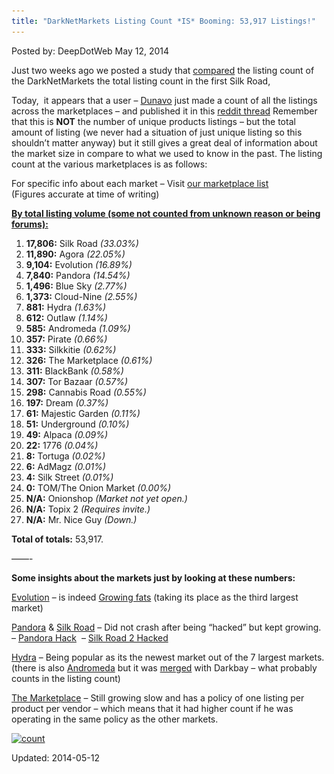 ```yaml
---
title: "DarkNetMarkets Listing Count *IS* Booming: 53,917 Listings!"
---
```


Posted by: DeepDotWeb
<span>May 12, 2014</span>

<p>Just two weeks ago we posted a study that <a href="/2014/04/30/darknetmarkets-listing-count-is-booming-approaching-50000/">compared</a> the listing count of the DarkNetMarkets the total listing count in the first Silk Road,</p>
<p>Today,  it appears that a user &#8211; <a class="author may-blank id-t2_f7i7s" href="http://www.reddit.com/user/Dunavo">Dunavo</a> just made a count of all the listings across the marketplaces &#8211; and published it in this <a href="http://www.reddit.com/r/DarkNetMarkets/comments/25cmt7/leaderboard/">reddit thread</a> Remember that this is <strong>NOT</strong> the number of unique products listings &#8211; but the total amount of listing (we never had a situation of just unique listing so this shouldn&#8217;t matter anyway) but it still gives a great deal of information about the market size in compare to what we used to know in the past. The listing count at the various marketplaces is as follows:</p>
<p>For specific info about each market &#8211; Visit <a href="/2013/10/28/updated-llist-of-hidden-marketplaces-tor-i2p/">our marketplace list</a><br/>
    (Figures accurate at time of writing)</p>
<p><span style="text-decoration: underline;"><strong>By total listing volume (some not counted from unknown reason or being forums):</strong></span></p>
<ol>
<li><strong>17,806:</strong> Silk Road <em>(33.03%)</em></li>
<li><strong>11,890:</strong> Agora <em>(22.05%)</em></li>
<li><strong>9,104:</strong> Evolution <em>(16.89%)</em></li>
<li><strong>7,840:</strong> Pandora <em>(14.54%)</em></li>
<li><strong>1,496:</strong> Blue Sky <em>(2.77%)</em></li>
<li><strong>1,373:</strong> Cloud-Nine <em>(2.55%)</em></li>
<li><strong>881:</strong> Hydra <em>(1.63%)</em></li>
<li><strong>612:</strong> Outlaw <em>(1.14%)</em></li>
<li><strong>585:</strong> Andromeda <em>(1.09%)</em></li>
<li><strong>357:</strong> Pirate <em>(0.66%)</em></li>
<li><strong>333:</strong> Silkkitie <em>(0.62%)</em></li>
<li><strong>326:</strong> The Marketplace <em>(0.61%)</em></li>
<li><strong>311:</strong> BlackBank <em>(0.58%)</em></li>
<li><strong>307:</strong> Tor Bazaar <em>(0.57%)</em></li>
<li><strong>298:</strong> Cannabis Road <em>(0.55%)</em></li>
<li><strong>197:</strong> Dream <em>(0.37%)</em></li>
<li><strong>61:</strong> Majestic Garden <em>(0.11%)</em></li>
<li><strong>51:</strong> Underground <em>(0.10%)</em></li>
<li><strong>49:</strong> Alpaca <em>(0.09%)</em></li>
<li><strong>22:</strong> 1776 <em>(0.04%)</em></li>
<li><strong>8:</strong> Tortuga <em>(0.02%)</em></li>
<li><strong>6:</strong> AdMagz <em>(0.01%)</em></li>
<li><strong>4:</strong> Silk Street <em>(0.01%)</em></li>
<li><strong>0:</strong> TOM/The Onion Market <em>(0.00%)</em></li>
<li><strong>N/A:</strong> Onionshop <em>(Market not yet open.)</em></li>
<li><strong>N/A:</strong> Topix 2 <em>(Requires invite.)</em></li>
<li><strong>N/A:</strong> Mr. Nice Guy <em>(Down.)</em></li>
</ol>
<p><strong>Total of totals:</strong> 53,917.</p>
<p>&#8212;&#8212;-</p>
<p><strong>Some insights about the markets just by looking at these numbers:</strong></p>
<p><a href="http://www.deepdotweb.com/marketplace-directory/listing/evolution-marketplace">Evolution</a> &#8211; is indeed <a href="/2014/05/10/evolution-marketplace-staff-speak-we-are-growing-fast/">Growing fats</a> (taking its place as the third largest market)</p>
<p><a href="http://www.deepdotweb.com/marketplace-directory/listing/pandora-market">Pandora</a> &amp; <a href="http://www.deepdotweb.com/marketplace-directory/listing/silk-road-2-0">Silk Road</a> &#8211; Did not crash after being &#8220;hacked&#8221; but kept growing. &#8211; <a href="/2014/03/20/pandora-hacked-losing-50-btc/">Pandora Hack</a>  &#8211; <a href="/2014/02/13/silk-road-2-hacked-bitcoins-stolen-unknown-amount/">Silk Road 2 Hacked</a></p>
<p><a href="http://www.deepdotweb.com/marketplace-directory/listing/hydra-marketplace">Hydra</a> &#8211; Being popular as its the newest market out of the 7 largest markets. (there is also <a href="http://www.deepdotweb.com/marketplace-directory/listing/andromeda-market">Andromeda</a> but it was <a href="/2014/05/01/marketplace-merge-darkbay-andromeda/">merged</a> with Darkbay &#8211; what probably counts in the listing count)</p>
<p><a href="http://www.deepdotweb.com/marketplace-directory/listing/the-marketplace-i2p">The Marketplace</a> &#8211; Still growing slow and has a policy of one listing per product per vendor &#8211; which means that it had higher count if he was operating in the same policy as the other markets.</p>
<p><a href="/imgs/2014/05/count.png"><img class="aligncenter  wp-image-5519" src="/imgs/2014/05/count.png" alt="count" width="655" height="533" srcset="/imgs/2014/05/count.png 927w, /imgs/2014/05/count-300x244.png 300w" sizes="(max-width: 655px) 100vw, 655px"/></a></p>

Updated: 2014-05-12
    
